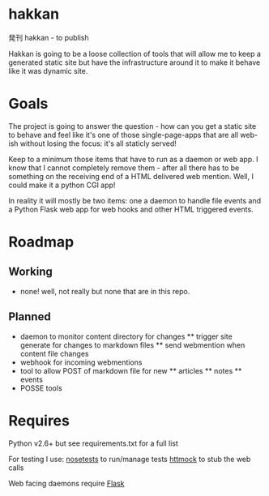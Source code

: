 hakkan
======

発刊 hakkan - to publish

Hakkan is going to be a loose collection of tools that will allow me to keep a generated static site but have the infrastructure around it to make it behave like it was dynamic site.

Goals
=====
The project is going to answer the question - how can you get a static site
to behave and feel like it's one of those single-page-apps that are all
web-ish without losing the focus: it's all staticly served!

Keep to a minimum those items that have to run as a daemon or web app. I know
that I cannot completely remove them - after all there has to be something on
the receiving end of a HTML delivered web mention. Well, I could make it a
python CGI app!

In reality it will mostly be two items: one a daemon to handle file events and
a Python Flask web app for web hooks and other HTML triggered events.

Roadmap
=======

Working
-------
* none! well, not really but none that are in this repo.

Planned
-------
* daemon to monitor content directory for changes
** trigger site generate for changes to markdown files
** send webmention when content file changes
* webhook for incoming webmentions
* tool to allow POST of markdown file for new
** articles
** notes
** events
* POSSE tools

Requires
========
Python v2.6+ but see requirements.txt for a full list

For testing I use:
    [nosetests](https://pypi.python.org/pypi/nose/) to run/manage tests
    [httmock](https://pypi.python.org/pypi/httmock/) to stub the web calls

Web facing daemons require [Flask](http://flask.pocoo.org/docs/)

